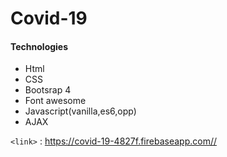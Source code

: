# Covid-19


#### Technologies 
* Html
* CSS
* Bootsrap 4
* Font awesome
* Javascript(vanilla,es6,opp)
* AJAX

`<link>` : <https://covid-19-4827f.firebaseapp.com//>
